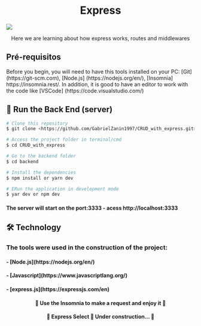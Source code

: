 <h1 align="center">Express</h1> 
<img src="https://img.shields.io/static/v1?label=Blog&message=Zanin&color=7159c1&style=for-the-badge&logo=ghost"/>

<p align="center">Here we are learning about how express works, routes and middlewares</p>

<h2> Pré-requisitos </h2>

<p>Before you begin, you will need to have this tools installed on your PC:
[Git] (https://git-scm.com), [Node.js] (https://nodejs.org/en/), [Insomnia] https://insomnia.rest/. 
In addition, it is good to have an editor to work with the code like [VSCode] (https://code.visualstudio.com/) </p>

<h2> 🎲 Run the Back End (server) </h2>

```bash
# Clone this repository
$ git clone <https://github.com/GabrielZanin1997/CRUD_with_express.git>

# Access the project folder in terminal/cmd
$ cd CRUD_with_express

# Go to the backend folder
$ cd backend

# Install the dependencies
$ npm install or yarn dev

# ERun the application in development mode
$ yar dev or npm dev
```

<h4> The server will start on the port:3333 - acess http://localhost:3333 </h4>

<h2> 🛠 Technology </h2>

<h3> The tools were used in the construction of the project: </h3>

<h4> - [Node.js](https://nodejs.org/en/) </h4>
<h4> - [Javascript](https://www.javascriptlang.org/) </h4>
<h4> - [express.js](https://expressjs.com/en) </h4>


<h4 align="center">🎉 Use the Insomnia to make a request and enjoy it 🎉</h4>

<h4 align="center"> 
	🚧  Express Select 🚀 Under construction...  🚧
</h4>

